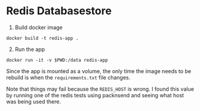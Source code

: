 # Redis Databasestore

1. Build docker image

```
docker build -t redis-app .
```

2. Run the app

```
docker run -it -v $PWD:/data redis-app
```

Since the app is mounted as a volume, the only time the image needs to be
rebuild is when the `requirements.txt` file changes.

Note that things may fail because the `REDIS_HOST` is wrong. I found this value
by running one of the redis tests using packnsend and seeing what host was
being used there.
